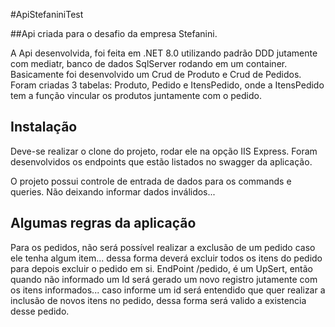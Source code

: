 
#ApiStefaniniTest

##Api criada para o desafio da empresa Stefanini.

A Api desenvolvida, foi feita em .NET 8.0 utilizando padrão DDD jutamente com mediatr, banco de dados SqlServer rodando em um container. Basicamente foi desenvolvido um Crud de Produto e Crud de Pedidos.
Foram criadas 3 tabelas: Produto, Pedido e ItensPedido, onde a ItensPedido tem a função vincular os produtos juntamente com o pedido.

## Instalação

Deve-se realizar o clone do projeto, rodar ele na opção IIS Express.
Foram desenvolvidos os endpoints que estão listados no swagger da aplicação.

O projeto possui controle de entrada de dados para os commands e queries. Não deixando informar dados inválidos...

## Algumas regras da aplicação

Para os pedidos, não será possível realizar a exclusão de um pedido caso ele tenha algum item... dessa forma deverá excluir todos os itens do pedido para depois excluir o pedido em si.
EndPoint /pedido, é um UpSert, então quando não informado um Id será gerado um novo registro jutamente com os itens informados... caso informe um id será entendido que quer realizar a inclusão de novos itens no pedido, dessa forma será valido a existencia desse pedido.
